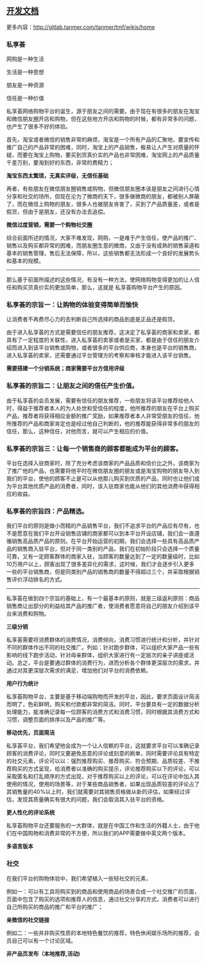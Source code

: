 ## [开发文档](dev.doc.md)

更多内容：http://gitlab.tanmer.com/tanmer/tmf/wikis/home

### 私享荟

网购是一种生活

生活是一种思想

朋友是一种资源

信任是一种价值

私享荟网络购物平台的诞生，源于朋友之间的需要。由于现在有很多的朋友在淘宝和微信朋友圈开店和购物，但在这些地方开店和购物的时候，都有非常多的问题，也产生了很多不好的体验。

首先，淘宝或者微信的销售非常的麻烦，淘宝是一个所有产品的汇聚地，要宣传和推广自己的产品非常的困难，同时，淘宝上的产品销售，极易让人产生对质量的怀疑，而要在淘宝上购物，要买到货真价实的产品也非常困难，淘宝网上的产品质量千差万别，要淘到好的东西，非常的费精力；

**淘宝东西太繁琐，无真实评级，无信任基础**

再者，有些朋友在微信朋友圈销售或购物，但微信朋友圈本该是朋友之间进行心情分享和社交的场所，但现在沦为了微商的天下，很多做微商的朋友，都被别人屏蔽了，而在微信上购物的朋友，很多人也被朋友肯害了，买到了产品质量差，或者是假货，但由于是朋友，还没有办法去追偿。

**微信过度营销，需要一个购物社交圈**

综合前面所述的情况，大家不难发现，网购，一是难于产生信任，使产品的推广、销售以及购买都异常的困难，而朋友圈生意的微商，又由于没有成熟的销售渠道和基本的销售管理，售后无法保障，所以，这些销售都无法形成一个良好的发展势头和基本的规模。

------

那么基于前面所描述的这些情况，有没有一种方法，使网络购物变得更加的让人信任和购买货真价实的更加简单，那么，这就是 私享荟购物平台产生的原因。


### 私享荟的宗旨一：让购物的体验变得简单而愉快

让消费者不再费尽心力的去判断自己所选择的商品到底是正品还是假货。


由于进入私享荟的方式是需要信任的朋友推荐，这决定了私享荟的商家和卖家，都具有了一定程度的关联性，进入私享荟的卖家或者是买家，都是由于信任的朋友介绍而进入到该平台销售或购物，或者很多的平台供应商，本身也是平台的销售商，进入私享荟的卖家，还需要通过平台管理方的考察和审核才能进入该平台销售。

**需要搭建一个分销系统；商家需要平台方信用评级**

### 私享荟的宗旨二：让朋友之间的信任产生价值。

由于私享荟的会员发展，需要有信任的朋友推荐，一些朋友将该平台推荐给他人时，得益于推荐者本人的为人处世和受信任的程度，他所推荐的朋友在平台上购买产品，推荐者将获得相应金额的推广奖励，如果推荐者本人非常受朋友的信任，他所推荐的产品和商家肯定也是经过他自己判断的，他的推荐能获得非常多的朋友的信任，那么，这种信任，对他而言，就可以产生相应的价值。

### 私享荟的宗旨三：让每一个销售商的顾客都能成为平台的顾客。

平台在选择入驻商家时，除了充分考虑该商家的产品品质和信价比之外，该商家为了推广他的产品，也需要将他平时在微信朋友圈的朋友或是淘宝购物的朋友导入到我们的平台，使他的顾客不止是可以从他那儿购买到优质的产品，同时也让他们成为平台其他优质产品的消费者，同时，该入驻商家也能从他们的其他消费中获得相应的收益。

### 私享荟的宗旨四：产品精选。

我们平台的原则是做小而精的产品销售平台，我们不追求平台的产品应有尽有，也不是愿意在我们平台开设销售店铺的商家都可以到本平台开设店铺，我们会一直遵循销售高品质产品的原则。在平台开始运营的初期，我们会选择一些具有高品质产品的销售商入驻平台，但对于同一类别的产品，我们在初始阶段只会选择一个质量可靠，又有一定顾客群体的商家入驻，当顾客的数量达到了一定的数量级时，比如10万用户以上，顾客出现了很多差异化的需求，这时候，我们才会逐步引入更多一些的平台销售商，但是同类别产品的销售商的数量不得超过三个，并采取根据销售评价浮动排名的方式。

-----

私享荟在做到四个宗旨的基础上，有一个最基本的原则，就是三级返利原则：商品销售商让出部分的利益给其产品的推广者，使消费者愿意将自己的朋友介绍到该平台来消费和购物。

**三级分销**

私享荟需要将消费群体的消费情况，消费倾向，消费习惯进行统计和分析，并针对不同的群体作出不同的社交推广。列如：针对跑步群体，可以组织大家产品一些有影响的线下跑步活动，针对母亲群体，组织大家进行有一定层次的亲子讲座或活动。总之，平台是要通过群体的消费行为，进而分析各个群体更深层次的需求，并通过对其更深层次需求的满足，增加他们对平台的消费依赖。

**用户行为统计**

私享荟购物平台，主要是基于移动端购物而开发的平台，因此，要求页面设计简洁而明了，色彩鲜明，购买和付款都非常的简洁。同时，平台要具有一定的数据分析处理能力，能准确记录每一位顾客的消费方式和消费习惯，同时根据其消费方式和习惯，调整页面的排序以及产品的推广等。

**移动优先，页面简洁**

私享荟平台，我们希望他会成为一个让人信赖的平台，这就要求平台可以准确记录顾客的消费评论，同时又要避免恶意的评论或刻意的刷单，同时需要评论具有特定的社交元素，评论可以以：强烈推荐购买、推荐购买、符合预期、品质较差、不推荐购买的方式呈现，给消费者以准确的购买提示，评论推荐购买以下的评论，可以采取匿名和打乱顺序的方式出现，对于推荐购买以上的评论，可以在评论中加入其使用的情况，使用的场景等，对于某些商品销售者，如果出现品质较差的评论占了其销售量的40%以上时，我们就需要对其销售资格做从新的评估，如果经过评估，发现其质量确实有很大的问题，我们会取消其入驻平台的资格。

**更人性化的评论系统**

私享荟购物平台还要服务的一大群体，就是在中国工作和生活的外籍人士，由于他们在中国购物和消费非常的不方便，所以我们的APP需要做中英文两个版本。

**多语言版本**

### 社交
在我们平台的购物体验中，我们希望植入一些轻社交的元素，

例如一：可以有工具将购买到的商品和使用商品的场景合成一个社交推广的页面，页面中包含了购买的选项和推荐人的信息，通过社交分享的方式，消费者可以进行自己所购买的商品的推广和平台的推广；

**亲微信的社交链接**

例如二：一些并非购买性质的本地特色餐饮的推荐，特色休闲娱乐场所的推荐，会员自己可以有一个讨论区域。

**非产品页发布（本地推荐,活动)**
